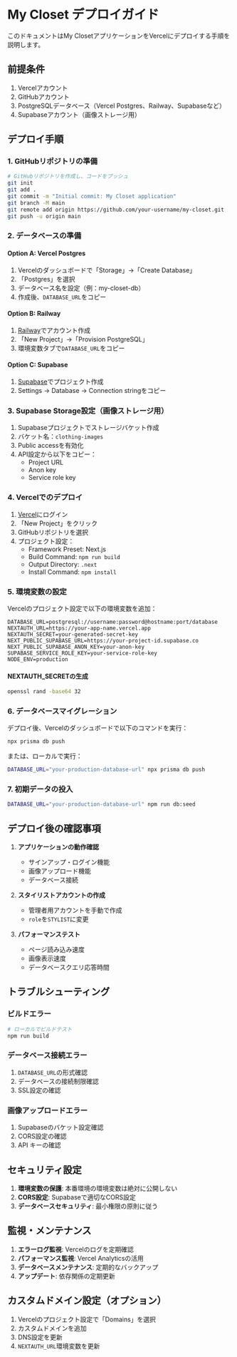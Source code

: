 # My Closet デプロイガイド

このドキュメントはMy ClosetアプリケーションをVercelにデプロイする手順を説明します。

## 前提条件

1. Vercelアカウント
2. GitHubアカウント
3. PostgreSQLデータベース（Vercel Postgres、Railway、Supabaseなど）
4. Supabaseアカウント（画像ストレージ用）

## デプロイ手順

### 1. GitHubリポジトリの準備

```bash
# GitHubリポジトリを作成し、コードをプッシュ
git init
git add .
git commit -m "Initial commit: My Closet application"
git branch -M main
git remote add origin https://github.com/your-username/my-closet.git
git push -u origin main
```

### 2. データベースの準備

#### Option A: Vercel Postgres
1. Vercelのダッシュボードで「Storage」→「Create Database」
2. 「Postgres」を選択
3. データベース名を設定（例：my-closet-db）
4. 作成後、`DATABASE_URL`をコピー

#### Option B: Railway
1. [Railway](https://railway.app)でアカウント作成
2. 「New Project」→「Provision PostgreSQL」
3. 環境変数タブで`DATABASE_URL`をコピー

#### Option C: Supabase
1. [Supabase](https://supabase.com)でプロジェクト作成
2. Settings → Database → Connection stringをコピー

### 3. Supabase Storage設定（画像ストレージ用）

1. Supabaseプロジェクトでストレージバケット作成
2. バケット名：`clothing-images`
3. Public accessを有効化
4. API設定から以下をコピー：
   - Project URL
   - Anon key
   - Service role key

### 4. Vercelでのデプロイ

1. [Vercel](https://vercel.com)にログイン
2. 「New Project」をクリック
3. GitHubリポジトリを選択
4. プロジェクト設定：
   - Framework Preset: Next.js
   - Build Command: `npm run build`
   - Output Directory: `.next`
   - Install Command: `npm install`

### 5. 環境変数の設定

Vercelのプロジェクト設定で以下の環境変数を追加：

```
DATABASE_URL=postgresql://username:password@hostname:port/database
NEXTAUTH_URL=https://your-app-name.vercel.app
NEXTAUTH_SECRET=your-generated-secret-key
NEXT_PUBLIC_SUPABASE_URL=https://your-project-id.supabase.co
NEXT_PUBLIC_SUPABASE_ANON_KEY=your-anon-key
SUPABASE_SERVICE_ROLE_KEY=your-service-role-key
NODE_ENV=production
```

#### NEXTAUTH_SECRETの生成

```bash
openssl rand -base64 32
```

### 6. データベースマイグレーション

デプロイ後、Vercelのダッシュボードで以下のコマンドを実行：

```bash
npx prisma db push
```

または、ローカルで実行：

```bash
DATABASE_URL="your-production-database-url" npx prisma db push
```

### 7. 初期データの投入

```bash
DATABASE_URL="your-production-database-url" npm run db:seed
```

## デプロイ後の確認事項

1. **アプリケーションの動作確認**
   - サインアップ・ログイン機能
   - 画像アップロード機能
   - データベース接続

2. **スタイリストアカウントの作成**
   - 管理者用アカウントを手動で作成
   - `role`を`STYLIST`に変更

3. **パフォーマンステスト**
   - ページ読み込み速度
   - 画像表示速度
   - データベースクエリ応答時間

## トラブルシューティング

### ビルドエラー

```bash
# ローカルでビルドテスト
npm run build
```

### データベース接続エラー

1. `DATABASE_URL`の形式確認
2. データベースの接続制限確認
3. SSL設定の確認

### 画像アップロードエラー

1. Supabaseのバケット設定確認
2. CORS設定の確認
3. API キーの確認

## セキュリティ設定

1. **環境変数の保護**: 本番環境の環境変数は絶対に公開しない
2. **CORS設定**: Supabaseで適切なCORS設定
3. **データベースセキュリティ**: 最小権限の原則に従う

## 監視・メンテナンス

1. **エラーログ監視**: Vercelのログを定期確認
2. **パフォーマンス監視**: Vercel Analyticsの活用
3. **データベースメンテナンス**: 定期的なバックアップ
4. **アップデート**: 依存関係の定期更新

## カスタムドメイン設定（オプション）

1. Vercelのプロジェクト設定で「Domains」を選択
2. カスタムドメインを追加
3. DNS設定を更新
4. `NEXTAUTH_URL`環境変数を更新
